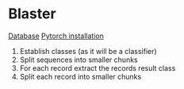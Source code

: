 # Blaster

[Database](https://ftp.ncbi.nlm.nih.gov/blast/db/FASTA/)
[Pytorch installation](https://trilium.cyber-man.pl/share/QdOzl3dO26zZ)

1. Establish classes (as it will be a classifier)
2. Split sequences into smaller chunks
3. For each record extract the records result class
4. Split each record into smaller chunks
